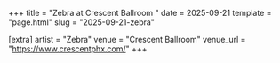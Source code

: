 +++
title = "Zebra at Crescent Ballroom "
date = 2025-09-21
template = "page.html"
slug = "2025-09-21-zebra"

[extra]
artist = "Zebra"
venue = "Crescent Ballroom"
venue_url = "https://www.crescentphx.com/"
+++
